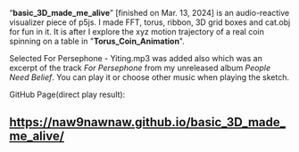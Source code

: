 “**basic_3D_made_me_alive**” [finished on Mar. 13, 2024] is an audio-reactive visualizer piece of p5js. I made FFT, torus, ribbon, 3D grid boxes and cat.obj for fun in it. It is after I explore the xyz motion trajectory of a real coin spinning on a table in "**Torus_Coin_Animation**".

Selected For Persephone - Yiting.mp3 was added also which was an excerpt of the track _For Persephone_ from my unreleased album _People Need Belief_. You can play it or choose other music when playing the sketch.

GitHub Page(direct play result):
## https://naw9nawnaw.github.io/basic_3D_made_me_alive/


